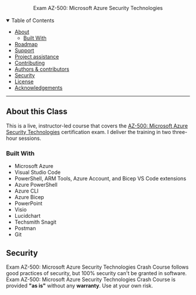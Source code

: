 <div align="center">
  Exam AZ-500: Microsoft Azure Security Technologies 
  
</div>

<div align="center">
<br />


</div>

<details open="open">
<summary>Table of Contents</summary>

- [About](#about)
  - [Built With](#built-with)
- [Roadmap](#roadmap)
- [Support](#support)
- [Project assistance](#project-assistance)
- [Contributing](#contributing)
- [Authors & contributors](#authors--contributors)
- [Security](#security)
- [License](#license)
- [Acknowledgements](#acknowledgements)

</details>

---

## About this Class

This is a live, instructor-led course that covers the [AZ-500: Microsoft Azure Security Technologies](https://docs.microsoft.com/en-us/learn/certifications/exams/az-500) certification exam. I deliver the training in two three-hour sessions.

### Built With

- Microsoft Azure
- Visual Studio Code
- PowerShell, ARM Tools, Azure Account, and Bicep VS Code extensions
- Azure PowerShell
- Azure CLI
- Azure Bicep
- PowerPoint
- Visio
- Lucidchart
- Techsmith Snagit
- Postman
- Git



## Security

Exam AZ-500: Microsoft Azure Security Technologies Crash Course follows good practices of security, but 100% security can't be granted in software.
Exam AZ-500: Microsoft Azure Security Technologies Crash Course is provided **"as is"** without any **warranty**. Use at your own risk.

